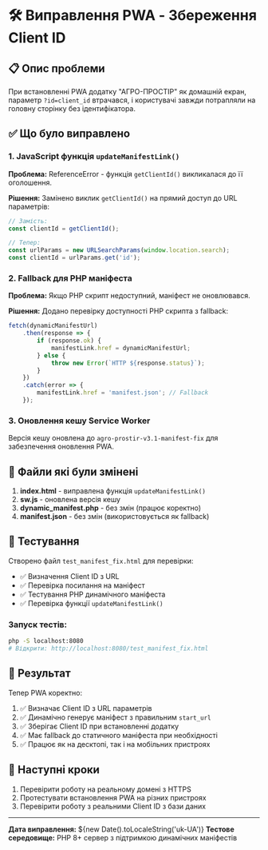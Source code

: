 # 🛠️ Виправлення PWA - Збереження Client ID

## 📋 Опис проблеми
При встановленні PWA додатку "АГРО-ПРОСТІР" як домашній екран, параметр `?id=client_id` втрачався, і користувачі завжди потрапляли на головну сторінку без ідентифікатора.

## ✅ Що було виправлено

### 1. JavaScript функція `updateManifestLink()`
**Проблема:** ReferenceError - функція `getClientId()` викликалася до її оголошення.

**Рішення:** Замінено виклик `getClientId()` на прямий доступ до URL параметрів:
```javascript
// Замість:
const clientId = getClientId();

// Тепер:
const urlParams = new URLSearchParams(window.location.search);
const clientId = urlParams.get('id');
```

### 2. Fallback для PHP маніфеста
**Проблема:** Якщо PHP скрипт недоступний, маніфест не оновлювався.

**Рішення:** Додано перевірку доступності PHP скрипта з fallback:
```javascript
fetch(dynamicManifestUrl)
    .then(response => {
        if (response.ok) {
            manifestLink.href = dynamicManifestUrl;
        } else {
            throw new Error(`HTTP ${response.status}`);
        }
    })
    .catch(error => {
        manifestLink.href = 'manifest.json'; // Fallback
    });
```

### 3. Оновлення кешу Service Worker
Версія кешу оновлена до `agro-prostir-v3.1-manifest-fix` для забезпечення оновлення PWA.

## 🔧 Файли які були змінені

1. **index.html** - виправлена функція `updateManifestLink()`
2. **sw.js** - оновлена версія кешу
3. **dynamic_manifest.php** - без змін (працює коректно)
4. **manifest.json** - без змін (використовується як fallback)

## 🧪 Тестування

Створено файл `test_manifest_fix.html` для перевірки:
- ✅ Визначення Client ID з URL
- ✅ Перевірка посилання на маніфест
- ✅ Тестування PHP динамічного маніфеста
- ✅ Перевірка функції `updateManifestLink()`

### Запуск тестів:
```bash
php -S localhost:8080
# Відкрити: http://localhost:8080/test_manifest_fix.html
```

## 📱 Результат

Тепер PWA коректно:
1. ✅ Визначає Client ID з URL параметрів
2. ✅ Динамічно генерує маніфест з правильним `start_url`
3. ✅ Зберігає Client ID при встановленні додатку
4. ✅ Має fallback до статичного маніфеста при необхідності
5. ✅ Працює як на десктопі, так і на мобільних пристроях

## 🔄 Наступні кроки

1. Перевірити роботу на реальному домені з HTTPS
2. Протестувати встановлення PWA на різних пристроях
3. Перевірити роботу з реальними Client ID з бази даних

---
**Дата виправлення:** ${new Date().toLocaleString('uk-UA')}
**Тестове середовище:** PHP 8+ сервер з підтримкою динамічних маніфестів
